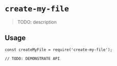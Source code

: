 # `create-my-file`

> TODO: description

## Usage

```
const createMyFile = require('create-my-file');

// TODO: DEMONSTRATE API
```

